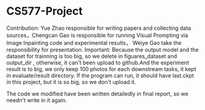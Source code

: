 # CS577-Project
Contribution:
Yue Zhao responsible for writing papers and collecting data sources，Chengcan Gao is 
responsible for running Visual Prompting via Image Inpainting code and  experimental results，
Weiye Gao  take the responsibility for presentation.
Important:
Because the output model and the dataset for trainning is too big, so we delete in figuares_dataset and output_dir , otherwise, it can't been upload to github.And the experiment result is to big, we only keep 100 photos for each downstream tasks, it kept in evaluate/result directory. If the program can run, it should have last.ckpt in this project, but it is so big, so we don't upload it.

The code we modified have been written detailedly in final report, so we needn't write in it again.